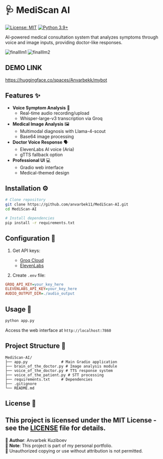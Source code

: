 # 🩺 MediScan AI

[![License: MIT](https://img.shields.io/badge/License-MIT-yellow.svg)](https://opensource.org/licenses/MIT)
[![Python 3.9+](https://img.shields.io/badge/python-3.9+-blue.svg)](https://www.python.org/downloads/)

AI-powered medical consultation system that analyzes symptoms through voice and image inputs, providing doctor-like responses.

![finalllm1](https://github.com/user-attachments/assets/d7756356-5960-4df8-bbec-cd2d1a1152a7)
![finalllm2](https://github.com/user-attachments/assets/99f7d31a-4cd4-4215-8688-cd6ea4007e00)
## DEMO LINK 
https://huggingface.co/spaces/Anvarbekk/mybot

## Features ✨

- **Voice Symptom Analysis** 🎤
  - Real-time audio recording/upload
  - Whisper-large-v3 transcription via Groq
- **Medical Image Analysis** 🖼️
  - Multimodal diagnosis with Llama-4-scout
  - Base64 image processing
- **Doctor Voice Response** 🗣️
  - ElevenLabs AI voice (Aria)
  - gTTS fallback option
- **Professional UI** 💻
  - Gradio web interface
  - Medical-themed design

## Installation ⚙️

```bash
# Clone repository
git clone https://github.com/anvarbek11/MediScan-AI.git
cd MediScan-AI

# Install dependencies
pip install -r requirements.txt
```

## Configuration 🔧

1. Get API keys:
   - [Groq Cloud](https://console.groq.com/)
   - [ElevenLabs](https://elevenlabs.io/)

2. Create `.env` file:
```ini
GROQ_API_KEY=your_key_here
ELEVENLABS_API_KEY=your_key_here
AUDIO_OUTPUT_DIR=./audio_output
```

## Usage 🚀

```bash
python app.py
```
Access the web interface at `http://localhost:7860`

## Project Structure 📂

```
MediScan-AI/
├── app.py               # Main Gradio application
├── brain_of_the_doctor.py # Image analysis module
├── voice_of_the_doctor.py # TTS response system
├── voice_of_the_patient.py # STT processing
├── requirements.txt     # Dependencies
├── .gitignore
└── README.md
```

## License 📜

This project is licensed under the MIT License - see the [LICENSE](LICENSE) file for details.
---
📌 **Author**: Anvarbek Kuziboev  
📄 **Note**: This project is part of my personal portfolio.  
🚫 Unauthorized copying or use without attribution is not permitted.

